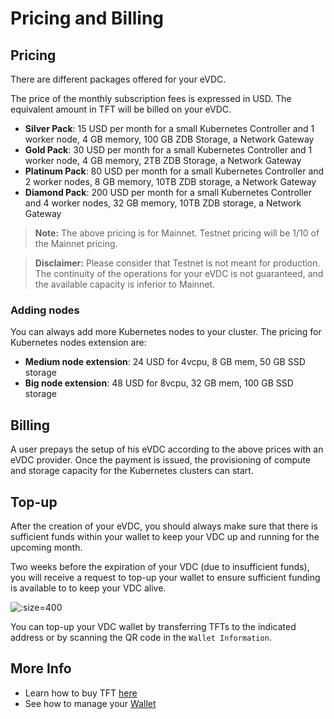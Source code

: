 # Pricing and Billing

## Pricing

There are different packages offered for your eVDC. 

The price of the monthly subscription fees is expressed in USD. The equivalent amount in TFT will be billed on your eVDC.

- **Silver Pack**: 15 USD per month for a small Kubernetes Controller and 1 worker node, 4 GB memory, 100 GB ZDB Storage, a Network Gateway
- **Gold Pack**: 30 USD per month for a small Kubernetes Controller and 1 worker node, 4 GB memory, 2TB ZDB Storage, a Network Gateway
- **Platinum Pack**: 80 USD per month for a small Kubernetes Controller and 2 worker nodes, 8 GB memory, 10TB ZDB storage, a Network Gateway 
- **Diamond Pack**: 200 USD per month for a small Kubernetes Controller and 4 worker nodes, 32 GB memory, 10TB ZDB storage, a Network Gateway

> **Note:** The above pricing is for Mainnet. Testnet pricing will be 1/10 of the Mainnet pricing. 

> **Disclaimer:** Please consider that Testnet is not meant for production. The continuity of the operations for your eVDC is not guaranteed, and the available capacity is inferior to Mainnet.

### Adding nodes

You can always add more Kubernetes nodes to your cluster. The pricing for Kubernetes nodes extension are:

- **Medium node extension**: 24 USD for 4vcpu, 8 GB mem, 50 GB SSD storage
- **Big node extension**: 48 USD for 8vcpu, 32 GB mem, 100 GB SSD storage

## Billing

A user prepays the setup of his eVDC according to the above prices with an eVDC provider. Once the payment is issued, the provisioning of compute and storage capacity for the Kubernetes clusters can start.

## Top-up

After the creation of your eVDC, you should always make sure that there is sufficient funds within your wallet to keep your VDC up and running for the upcoming month.

Two weeks before the expiration of your VDC (due to insufficient funds), you will receive a request to top-up your wallet to ensure sufficient funding is available to to keep your VDC alive.

![](img/evdc_expiration_warning.png ':size=400')

You can top-up your VDC wallet by transferring TFTs to the indicated address or by scanning the QR code in the `Wallet Information`.

## More Info

- Learn how to buy TFT [here](tfgrid:how_to_buy)
- See how to manage your [Wallet](evdc_wallet)